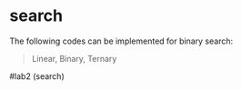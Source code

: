 # search
The following codes can be implemented for binary search:
>Linear, 
>Binary, 
>Ternary

#lab2 (search)
